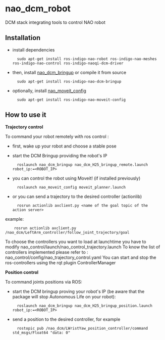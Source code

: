 nao_dcm_robot
=============

DCM stack integrating tools to control NAO robot

Installation
------------
- install dependencies

        sudo apt-get install ros-indigo-nao-robot ros-indigo-nao-meshes ros-indigo-nao-control ros-indigo-naoqi-dcm-driver

- then, install [nao_dcm_bringup](https://github.com/ros-naoqi/nao_dcm_robot) or compile it from source

        sudo apt-get install ros-indigo-nao-dcm-bringup

- optionally, install [nao_moveit_config](http://wiki.ros.org/nao_moveit_config)

        sudo apt-get install ros-indigo-nao-moveit-config

How to use it
-------------

**Trajectory control**

To command your robot remotely with ros control :

- first, wake up your robot and choose a stable pose 
 
- start the DCM Bringup providing the robot's IP

        roslaunch nao_dcm_bringup nao_dcm_H25_bringup_remote.launch robot_ip:=<ROBOT_IP>

- you can control the robot using Moveit! (if installed previously)

        roslaunch nao_moveit_config moveit_planner.launch

- or you can send a trajectory to the desired controller (actionlib)

        rosrun actionlib axclient.py <name of the goal topic of the action server>

example:

        rosrun actionlib axclient.py /nao_dcm/LeftArm_controller/follow_joint_trajectory/goal

To choose the controllers you want to load at launchtime you have to modify nao_control/launch/nao_control_trajectory.launch
To know the list of controllers implemented please refer to : nao_control/config/nao_trajectory_control.yaml 
You can start and stop the ros-controllers using the rqt plugin ControllerManager

**Position control**

To command joints positions via ROS:

* start the DCM bringup proving your robot's IP (be aware that the package will stop Autonomous Life on your robot):

        roslaunch nao_dcm_bringup nao_dcm_H25_bringup_position.launch robot_ip:=<ROBOT_IP>

* send a position to the desired controller, for example

        rostopic pub /nao_dcm/LWristYaw_position_controller/command std_msgs/Float64 "data: 0"
